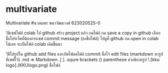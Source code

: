 # multivariate
Multivariate
#นวลแพร พนาวัฒนวงศ์ 623020525-0

วิธีเซฟไฟล์ colab ไป github
สร้าง project แล้ว กดไฟล์ กด save a copy in github
เลือกชื่อโปรเจ็คที่ต้องการเซฟ commit message (ลงชื่อไฟล์)
ไปดูที่ github กด open in colab ได้เลย จะเปิดไฟล์ colab เดิมขึ้นมา

วิธีใส่รูปใน github
add files และอัพโฟลดไฟล์ 
commit ชื่อไว้
edit files (markdown หารูปที่เซฟไว้) .md => Markdown
.[ ]. squre brackets 
() parenthese คำอธิบายรูป
!.[kku logo].(KKUlogo.png) ชื่อไฟล์
